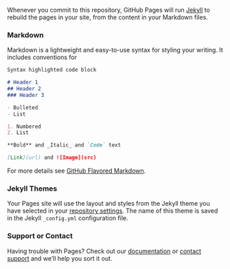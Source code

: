 <script src="//360.vizor.io/scripts/embed.js" data-vizorurl="https://360.vizor.io/embed/v/9paoq" ></script>
<script src="//360.vizor.io/scripts/embed.js" data-vizorurl="https://360.vizor.io/embed/v/9pajb" ></script>
 <script src="//360.vizor.io/scripts/embed.js" data-vizorurl="https://360.vizor.io/embed/v/0on39" ></script>
Whenever you commit to this repository, GitHub Pages will run [Jekyll](https://jekyllrb.com/) to rebuild the pages in your site, from the content in your Markdown files.
<script src="//360.vizor.io/scripts/embed.js" data-vizorurl="https://360.vizor.io/embed/v/7omba" ></script>
### Markdown

Markdown is a lightweight and easy-to-use syntax for styling your writing. It includes conventions for

```markdown
Syntax highlighted code block

# Header 1
## Header 2
### Header 3

- Bulleted
- List

1. Numbered
2. List

**Bold** and _Italic_ and `Code` text

[Link](url) and ![Image](src)
```

For more details see [GitHub Flavored Markdown](https://guides.github.com/features/mastering-markdown/).

### Jekyll Themes

Your Pages site will use the layout and styles from the Jekyll theme you have selected in your [repository settings](https://github.com/juanwilliams/shiny-fiesta/settings). The name of this theme is saved in the Jekyll `_config.yml` configuration file.

### Support or Contact

Having trouble with Pages? Check out our [documentation](https://help.github.com/categories/github-pages-basics/) or [contact support](https://github.com/contact) and we’ll help you sort it out.
